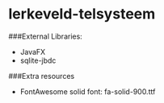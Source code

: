 # lerkeveld-telsysteem

###External Libraries:
- JavaFX
- sqlite-jbdc

###Extra resources
- FontAwesome solid font: fa-solid-900.ttf